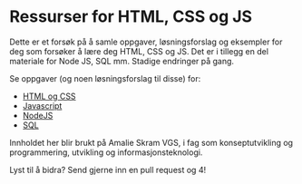 # Ressurser for HTML, CSS og JS

Dette er et forsøk på å samle oppgaver, løsningsforslag og eksempler for deg som forsøker å lære deg HTML, CSS og JS. Det er i tillegg en del materiale for Node JS, SQL mm. Stadige endringer på gang.

Se oppgaver (og noen løsningsforslag til disse) for:
- [HTML og CSS](oppgaver%20-%20html%20og%20css.md)
- [Javascript](oppgaver%20-%20js.md)
- [NodeJS](oppgaver%20-%20nodejs.md)
- [SQL](oppgaver%20-%20sql.md)

Innholdet her blir brukt på Amalie Skram VGS, i fag som konseptutvikling og programmering, utvikling og informasjonsteknologi.

Lyst til å bidra? Send gjerne inn en pull request og 4!